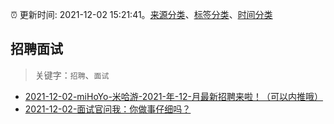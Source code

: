 :alarm_clock: 更新时间: 2021-12-02 15:21:41。[来源分类](../README.md)、[标签分类](../TAGS.md)、[时间分类](../TIMELINE.md)

## 招聘面试


> 关键字：`招聘`、`面试`



- [2021-12-02-miHoYo-米哈游-2021-年-12-月最新招聘来啦！（可以内推哦）](https://www.v2ex.com/t/819656) 
- [2021-12-02-面试官问我：你做事仔细吗？](https://toutiao.io/k/xhajcrg) 